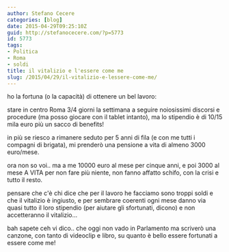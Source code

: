 ```yaml
---
author: Stefano Cecere
categories: [blog]
date: 2015-04-29T09:25:10Z
guid: http://stefanocecere.com/?p=5773
id: 5773
tags:
- Politica
- Roma
- soldi
title: il vitalizio e l'essere come me
slug: /2015/04/29/il-vitalizio-e-lessere-come-me/
---
```


ho la fortuna (o la capacità) di ottenere un bel lavoro:

stare in centro Roma 3/4 giorni la settimana a seguire noiosissimi discorsi e procedure (ma posso giocare con il tablet intanto), ma lo stipendio è di 10/15 mila euro più un sacco di benefits!
  
in più se riesco a rimanere seduto per 5 anni di fila (e con me tutti i compagni di brigata), mi prenderò una pensione a vita di almeno 3000 euro/mese.

ora non so voi.. ma a me 10000 euro al mese per cinque anni, e poi 3000 al mese A VITA per non fare più niente, non fanno affatto schifo, con la crisi e tutto il resto.

pensare che c'è chi dice che per il lavoro he facciamo sono troppi soldi e che il vitalizio è ingiusto, e per sembrare coerenti ogni mese danno via quasi tutto il loro stipendio (per aiutare gli sfortunati, dicono) e non accetteranno il vitalizio…

bah sapete ceh vi dico.. che oggi non vado in Parlamento ma scriverò una canzone, con tanto di videoclip e libro, su quanto è bello essere fortunati a essere come me!